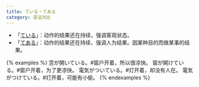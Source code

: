 ```yaml
---
title: ている・てある
category: 语法对比
---
```


- 「[ている](/grammar-list/teiru#动作的结果仍在持续)」：动作的结果还在持续，强调客观状态。
- 「[てある](/grammar-list/tearu#动作的结果仍然存在)」：动作的结果还在持续，强调人为结果。因某种目的而做某事的结果。

{% examples %}
窓が開いている。#窗户开着，所以很凉快。
窗が開けている。#窗户开着，为了更凉快。
電気がついている。#灯开着，却没有人在。
電気がつけている。#灯开着，可能有小偷。
{% endexamples %}
